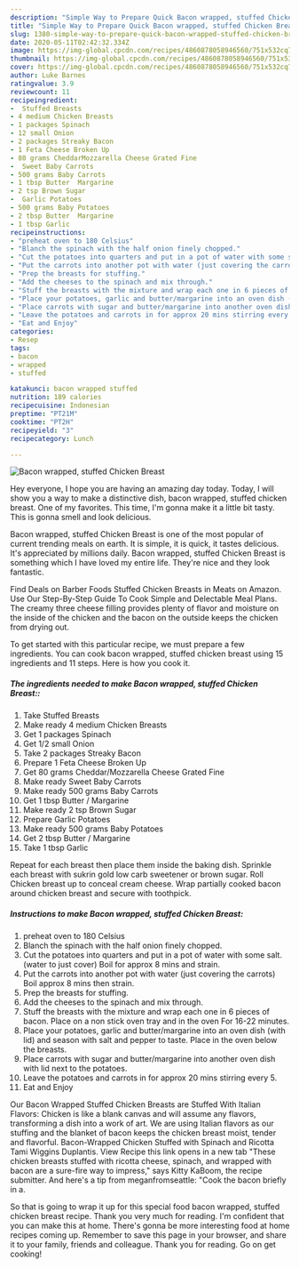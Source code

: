 ```yaml
---
description: "Simple Way to Prepare Quick Bacon wrapped, stuffed Chicken Breast"
title: "Simple Way to Prepare Quick Bacon wrapped, stuffed Chicken Breast"
slug: 1380-simple-way-to-prepare-quick-bacon-wrapped-stuffed-chicken-breast
date: 2020-05-11T02:42:32.334Z
image: https://img-global.cpcdn.com/recipes/4860878058946560/751x532cq70/bacon-wrapped-stuffed-chicken-breast-recipe-main-photo.jpg
thumbnail: https://img-global.cpcdn.com/recipes/4860878058946560/751x532cq70/bacon-wrapped-stuffed-chicken-breast-recipe-main-photo.jpg
cover: https://img-global.cpcdn.com/recipes/4860878058946560/751x532cq70/bacon-wrapped-stuffed-chicken-breast-recipe-main-photo.jpg
author: Luke Barnes
ratingvalue: 3.9
reviewcount: 11
recipeingredient:
-  Stuffed Breasts
- 4 medium Chicken Breasts
- 1 packages Spinach
- 12 small Onion
- 2 packages Streaky Bacon
- 1 Feta Cheese Broken Up
- 80 grams CheddarMozzarella Cheese Grated Fine
-  Sweet Baby Carrots
- 500 grams Baby Carrots
- 1 tbsp Butter  Margarine
- 2 tsp Brown Sugar
-  Garlic Potatoes
- 500 grams Baby Potatoes
- 2 tbsp Butter  Margarine
- 1 tbsp Garlic
recipeinstructions:
- "preheat oven to 180 Celsius"
- "Blanch the spinach with the half onion finely chopped."
- "Cut the potatoes into quarters and put in a pot of water with some salt. (water to just cover) Boil for approx 8 mins and strain."
- "Put the carrots into another pot with water (just covering the carrots) Boil approx 8 mins then strain."
- "Prep the breasts for stuffing."
- "Add the cheeses to the spinach and mix through."
- "Stuff the breasts with the mixture and wrap each one in 6 pieces of bacon. Place on a non stick oven tray and in the oven For 16-22 minutes."
- "Place your potatoes, garlic and butter/margarine into an oven dish (with lid) and season with salt and pepper to taste.  Place in the oven below the breasts."
- "Place carrots with sugar and butter/margarine into another oven dish with lid next to the potatoes."
- "Leave the potatoes and carrots in for approx 20 mins stirring every 5."
- "Eat and Enjoy"
categories:
- Resep
tags:
- bacon
- wrapped
- stuffed

katakunci: bacon wrapped stuffed
nutrition: 189 calories
recipecuisine: Indonesian
preptime: "PT21M"
cooktime: "PT2H"
recipeyield: "3"
recipecategory: Lunch

---
```



![Bacon wrapped, stuffed Chicken Breast](https://img-global.cpcdn.com/recipes/4860878058946560/751x532cq70/bacon-wrapped-stuffed-chicken-breast-recipe-main-photo.jpg)

Hey everyone, I hope you are having an amazing day today. Today, I will show you a way to make a distinctive dish, bacon wrapped, stuffed chicken breast. One of my favorites. This time, I'm gonna make it a little bit tasty. This is gonna smell and look delicious.

Bacon wrapped, stuffed Chicken Breast is one of the most popular of current trending meals on earth. It is simple, it is quick, it tastes delicious. It's appreciated by millions daily. Bacon wrapped, stuffed Chicken Breast is something which I have loved my entire life. They're nice and they look fantastic.

Find Deals on Barber Foods Stuffed Chicken Breasts in Meats on Amazon. Use Our Step-By-Step Guide To Cook Simple and Delectable Meal Plans. The creamy three cheese filling provides plenty of flavor and moisture on the inside of the chicken and the bacon on the outside keeps the chicken from drying out.


To get started with this particular recipe, we must prepare a few ingredients. You can cook bacon wrapped, stuffed chicken breast using 15 ingredients and 11 steps. Here is how you cook it.

##### The ingredients needed to make Bacon wrapped, stuffed Chicken Breast::

1. Take  Stuffed Breasts
1. Make ready 4 medium Chicken Breasts
1. Get 1 packages Spinach
1. Get 1/2 small Onion
1. Take 2 packages Streaky Bacon
1. Prepare 1 Feta Cheese Broken Up
1. Get 80 grams Cheddar/Mozzarella Cheese Grated Fine
1. Make ready  Sweet Baby Carrots
1. Make ready 500 grams Baby Carrots
1. Get 1 tbsp Butter / Margarine
1. Make ready 2 tsp Brown Sugar
1. Prepare  Garlic Potatoes
1. Make ready 500 grams Baby Potatoes
1. Get 2 tbsp Butter / Margarine
1. Take 1 tbsp Garlic


Repeat for each breast then place them inside the baking dish. Sprinkle each breast with sukrin gold low carb sweetener or brown sugar. Roll Chicken breast up to conceal cream cheese. Wrap partially cooked bacon around chicken breast and secure with toothpick. 

##### Instructions to make Bacon wrapped, stuffed Chicken Breast:

1. preheat oven to 180 Celsius
1. Blanch the spinach with the half onion finely chopped.
1. Cut the potatoes into quarters and put in a pot of water with some salt. (water to just cover) Boil for approx 8 mins and strain.
1. Put the carrots into another pot with water (just covering the carrots) Boil approx 8 mins then strain.
1. Prep the breasts for stuffing.
1. Add the cheeses to the spinach and mix through.
1. Stuff the breasts with the mixture and wrap each one in 6 pieces of bacon. Place on a non stick oven tray and in the oven For 16-22 minutes.
1. Place your potatoes, garlic and butter/margarine into an oven dish (with lid) and season with salt and pepper to taste.  Place in the oven below the breasts.
1. Place carrots with sugar and butter/margarine into another oven dish with lid next to the potatoes.
1. Leave the potatoes and carrots in for approx 20 mins stirring every 5.
1. Eat and Enjoy


Our Bacon Wrapped Stuffed Chicken Breasts are Stuffed With Italian Flavors: Chicken is like a blank canvas and will assume any flavors, transforming a dish into a work of art. We are using Italian flavors as our stuffing and the blanket of bacon keeps the chicken breast moist, tender and flavorful. Bacon-Wrapped Chicken Stuffed with Spinach and Ricotta Tami Wiggins Duplantis. View Recipe this link opens in a new tab &#34;These chicken breasts stuffed with ricotta cheese, spinach, and wrapped with bacon are a sure-fire way to impress,&#34; says Kitty KaBoom, the recipe submitter. And here&#39;s a tip from meganfromseattle: &#34;Cook the bacon briefly in a. 

So that is going to wrap it up for this special food bacon wrapped, stuffed chicken breast recipe. Thank you very much for reading. I'm confident that you can make this at home. There's gonna be more interesting food at home recipes coming up. Remember to save this page in your browser, and share it to your family, friends and colleague. Thank you for reading. Go on get cooking!
